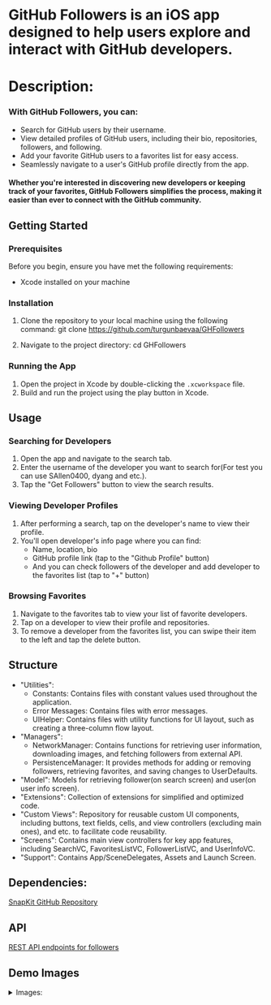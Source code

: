 #  GitHub Followers is an iOS app designed to help users explore and interact with GitHub developers. 

# Description: 
### With GitHub Followers, you can:
- Search for GitHub users by their username.
- View detailed profiles of GitHub users, including their bio, repositories, followers, and following.
- Add your favorite GitHub users to a favorites list for easy access.
- Seamlessly navigate to a user's GitHub profile directly from the app.

#### Whether you're interested in discovering new developers or keeping track of your favorites, GitHub Followers simplifies the process, making it easier than ever to connect with the GitHub community.

## Getting Started

### Prerequisites
Before you begin, ensure you have met the following requirements:
- Xcode installed on your machine

### Installation
1. Clone the repository to your local machine using the following command:
git clone https://github.com/turgunbaevaa/GHFollowers

2. Navigate to the project directory:
cd GHFollowers

### Running the App
1. Open the project in Xcode by double-clicking the `.xcworkspace` file.
2. Build and run the project using the play button in Xcode.

## Usage

### Searching for Developers
1. Open the app and navigate to the search tab.
2. Enter the username of the developer you want to search for(For test you can use SAllen0400, dyang and etc.).
3. Tap the "Get Followers" button to view the search results.

### Viewing Developer Profiles
1. After performing a search, tap on the developer's name to view their profile.
2. You'll open developer's info page where you can find:
    - Name, location, bio
    - GitHub profile link (tap to the "Github Profile" button)
    - And you can check followers of the developer and add developer to the favorites list (tap to "+" button)

### Browsing Favorites
1. Navigate to the favorites tab to view your list of favorite developers.
2. Tap on a developer to view their profile and repositories.
3. To remove a developer from the favorites list, you can swipe their item to the left and tap the delete button.

## Structure
- "Utilities": 
    - Constants: Contains files with constant values used throughout the application.
    - Error Messages: Contains files with error messages.
    - UIHelper: Contains files with utility functions for UI layout, such as creating a three-column flow layout.
- "Managers":
    - NetworkManager: Contains functions for retrieving user information, downloading images, and fetching followers from external API.
    - PersistenceManager: It provides methods for adding or removing followers, retrieving favorites, and saving changes to UserDefaults.
- "Model": Models for retrieving follower(on search screen) and user(on user info screen).
- "Extensions": Collection of extensions for simplified and optimized code.
- "Custom Views": Repository for reusable custom UI components, including buttons, text fields, cells, and view controllers (excluding main ones), and etc. to facilitate code reusability.
- "Screens": Contains main view controllers for key app features, including SearchVC, FavoritesListVC, FollowerListVC, and UserInfoVC.
- "Support": Contains App/SceneDelegates, Assets and Launch Screen.

## Dependencies:
[SnapKit GitHub Repository](https://github.com/SnapKit/SnapKit)

## API
[REST API endpoints for followers](https://docs.github.com/en/rest/users/followers?apiVersion=2022-11-28)


## Demo Images
<details>
<summary> Images: </summary>

### Main Search Screen:

![Search for developer](GHFollowers/Support/Assets.xcassets/gh-main-screen.imageset/gh-main-screen.png)

### Search with username:

![Search with username](GHFollowers/Support/Assets.xcassets/gh-search-for-dev-on-main.imageset/gh-search-for-dev-on-main.png)

### Search with empty username:

![Search with empty username](GHFollowers/Support/Assets.xcassets/gh-error-search.imageset/gh-error-search.png)

### Search with undefined username:

![Search with undefined username](GHFollowers/Support/Assets.xcassets/gh-search-for-undefined-dev.imageset/gh-search-for-undefined-dev.png)

### Loading Followers List:

![Loading Followers List](GHFollowers/Support/Assets.xcassets/gh-followers-list-loading-img.imageset/gh-followers-list-loading-img.png)

### Loaded Followers List:

![Loaded Followers List](GHFollowers/Support/Assets.xcassets/gh-followers-list-loaded.imageset/gh-followers-list-loaded.png)

### Developer's bio:

![Developer's bio](GHFollowers/Support/Assets.xcassets/gh-devs-bio.imageset/gh-devs-bio.png)

### Developer's github profile:

![Developer's github profile](GHFollowers/Support/Assets.xcassets/gh-github-profile.imageset/gh-github-profile.png)

### Developer's follower's list:

![Developer's follower's list](GHFollowers/Support/Assets.xcassets/hg-devs-follower-list.imageset/hg-devs-follower-list.png)

### Add developer to favorite list:

![Add developer to favorite list](GHFollowers/Support/Assets.xcassets/gh-add-to-favorite-list.imageset/gh-add-to-favorite-list.png)

### Favorite list:

![Favorite list](GHFollowers/Support/Assets.xcassets/gh-favorite-list.imageset/gh-favorite-list.png)

### Delete from favorite list:

![Delete from favorite list](GHFollowers/Support/Assets.xcassets/gh-delete-from-fav-list.imageset/gh-delete-from-fav-list.png)

### Empty favorite list:

![Empty favorite list](GHFollowers/Support/Assets.xcassets/gh-empty-fav-list.imageset/gh-empty-fav-list.png)

### Developer with no followers:

![Developer with no followers](GHFollowers/Support/Assets.xcassets/gh-dev-with-no-followers.imageset/gh-dev-with-no-followers.png)


</details>
